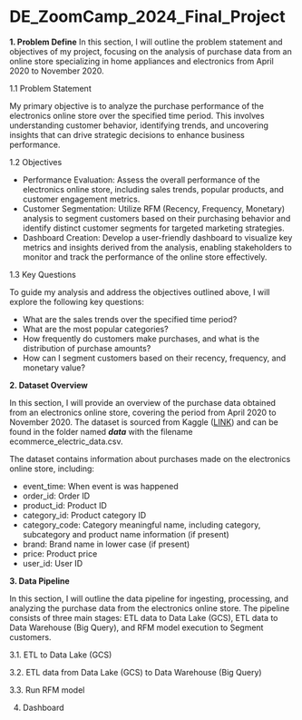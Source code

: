 # DE_ZoomCamp_2024_Final_Project
**1. Problem Define**
In this section, I will outline the problem statement and objectives of my project, focusing on the analysis of purchase data from an online store specializing in home appliances and electronics from April 2020 to November 2020.

1.1 Problem Statement

My primary objective is to analyze the purchase performance of the electronics online store over the specified time period. This involves understanding customer behavior, identifying trends, and uncovering insights that can drive strategic decisions to enhance business performance.

1.2 Objectives
- Performance Evaluation: Assess the overall performance of the electronics online store, including sales trends, popular products, and customer engagement metrics.
- Customer Segmentation: Utilize RFM (Recency, Frequency, Monetary) analysis to segment customers based on their purchasing behavior and identify distinct customer segments for targeted marketing strategies.
- Dashboard Creation: Develop a user-friendly dashboard to visualize key metrics and insights derived from the analysis, enabling stakeholders to monitor and track the performance of the online store effectively.
  
1.3 Key Questions

To guide my analysis and address the objectives outlined above, I will explore the following key questions:
- What are the sales trends over the specified time period?
- What are the most popular categories?
- How frequently do customers make purchases, and what is the distribution of purchase amounts?
- How can I segment customers based on their recency, frequency, and monetary value?
  

**2. Dataset Overview**

In this section, I will provide an overview of the purchase data obtained from an electronics online store, covering the period from April 2020 to November 2020. The dataset is sourced from Kaggle ([LINK](https://www.kaggle.com/datasets/mkechinov/ecommerce-purchase-history-from-electronics-store?rvi=1)) and can be found in the folder named _**data**_ with the filename ecommerce_electric_data.csv.

The dataset contains information about purchases made on the electronics online store, including:
- event_time: When event is was happened
- order_id: Order ID
- product_id: Product ID
- category_id: Product category ID
- category_code: Category meaningful name, including category, subcategory and product name information (if present)
- brand: Brand name in lower case (if present)
- price: Product price
- user_id: User ID

**3. Data Pipeline**

In this section, I will outline the data pipeline for ingesting, processing, and analyzing the purchase data from the electronics online store. The pipeline consists of three main stages: ETL data to Data Lake (GCS), ETL data to Data Warehouse (Big Query), and RFM model execution to Segment customers.

3.1. ETL to Data Lake (GCS)


3.2. ETL data from Data Lake (GCS) to Data Warehouse (Big Query)


3.3. Run RFM model


4. Dashboard
   
